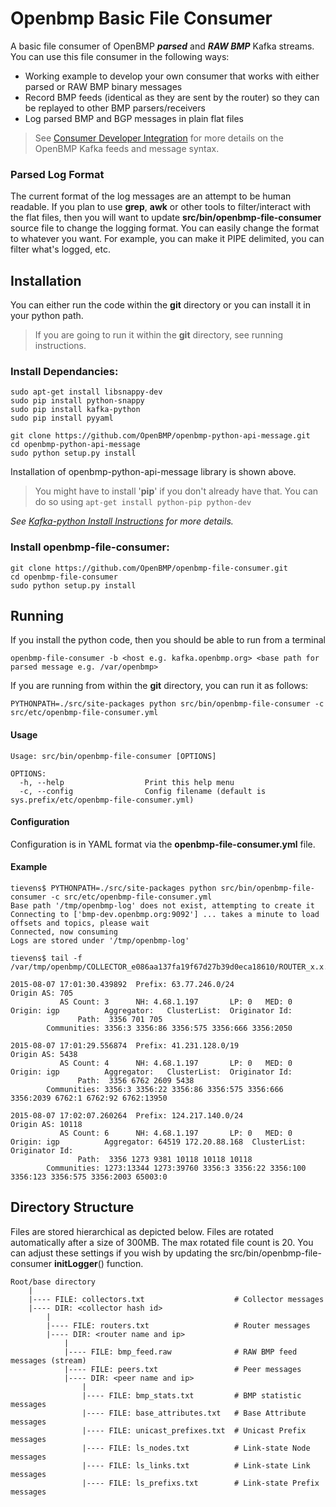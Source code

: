 Openbmp Basic File Consumer
===========================
A basic file consumer of OpenBMP ***parsed*** and ***RAW BMP*** Kafka streams.  You can use this file consumer in the following ways:

* Working example to develop your own consumer that works with either parsed or RAW BMP binary messages
* Record BMP feeds (identical as they are sent by the router) so they can be replayed to other BMP parsers/receivers
* Log parsed BMP and BGP messages in plain flat files

> See [Consumer Developer Integration](http://www.openbmp.org/#!docs/CONSUMER_DEVELOPER_INTEGRATION.md) for more details on the OpenBMP Kafka feeds and message syntax.

### Parsed Log Format
The current format of the log messages are an attempt to be human readable.  If you plan to use **grep**, **awk** or other tools to filter/interact with the flat files, then you will want to update **src/bin/openbmp-file-consumer** source file to change the logging format.  You can easily change the format to whatever you want.  For example, you can make it PIPE delimited, you can filter what's logged, etc.


Installation
------------
You can either run the code within the **git** directory or you can install it in your python path. 

> If you are going to run it within the **git** directory, see running instructions.  

### Install Dependancies:
    
    sudo apt-get install libsnappy-dev 
    sudo pip install python-snappy
    sudo pip install kafka-python
    sudo pip install pyyaml
    
    git clone https://github.com/OpenBMP/openbmp-python-api-message.git
    cd openbmp-python-api-message
    sudo python setup.py install

Installation of openbmp-python-api-message library is shown above.

> You might have to install '**pip**' if you don't already have that. You can do so using ```apt-get install python-pip python-dev```


*See [Kafka-python Install Instructions](http://kafka-python.readthedocs.org/en/latest/install.html) for more details.*

### Install openbmp-file-consumer:

    git clone https://github.com/OpenBMP/openbmp-file-consumer.git
    cd openbmp-file-consumer
    sudo python setup.py install


Running
-------
If you install the python code, then you should be able to run from a terminal

    openbmp-file-consumer -b <host e.g. kafka.openbmp.org> <base path for parsed message e.g. /var/openbmp>
    
If you are running from within the **git** directory, you can run it as follows:

    PYTHONPATH=./src/site-packages python src/bin/openbmp-file-consumer -c src/etc/openbmp-file-consumer.yml

    
#### Usage
```
Usage: src/bin/openbmp-file-consumer [OPTIONS]

OPTIONS:
  -h, --help                  Print this help menu
  -c, --config                Config filename (default is sys.prefix/etc/openbmp-file-consumer.yml)
```

#### Configuration
Configuration is in YAML format via the **openbmp-file-consumer.yml** file.  


#### Example

```
tievens$ PYTHONPATH=./src/site-packages python src/bin/openbmp-file-consumer -c src/etc/openbmp-file-consumer.yml
Base path '/tmp/openbmp-log' does not exist, attempting to create it
Connecting to ['bmp-dev.openbmp.org:9092'] ... takes a minute to load offsets and topics, please wait
Connected, now consuming
Logs are stored under '/tmp/openbmp-log'
```

```
tievens$ tail -f /var/tmp/openbmp/COLLECTOR_e086aa137fa19f67d27b39d0eca18610/ROUTER_x.x.x.x/PEER_wa1.level3.net/unicast_prefixes.txt 
 
2015-08-07 17:01:30.439892  Prefix: 63.77.246.0/24                           Origin AS: 705       
           AS Count: 3      NH: 4.68.1.197       LP: 0   MED: 0        Origin: igp          Aggregator:   ClusterList:  Originator Id: 
               Path:  3356 701 705 
        Communities: 3356:3 3356:86 3356:575 3356:666 3356:2050
 
2015-08-07 17:01:29.556874  Prefix: 41.231.128.0/19                          Origin AS: 5438      
           AS Count: 4      NH: 4.68.1.197       LP: 0   MED: 0        Origin: igp          Aggregator:   ClusterList:  Originator Id: 
               Path:  3356 6762 2609 5438 
        Communities: 3356:3 3356:22 3356:86 3356:575 3356:666 3356:2039 6762:1 6762:92 6762:13950
        
2015-08-07 17:02:07.260264  Prefix: 124.217.140.0/24                         Origin AS: 10118     
           AS Count: 6      NH: 4.68.1.197       LP: 0   MED: 0        Origin: igp          Aggregator: 64519 172.20.88.168  ClusterList:  Originator Id: 
               Path:  3356 1273 9381 10118 10118 10118 
        Communities: 1273:13344 1273:39760 3356:3 3356:22 3356:100 3356:123 3356:575 3356:2003 65003:0

```

Directory Structure
-------------------
Files are stored hierarchical as depicted below.  Files are rotated automatically after a size of 300MB. The max rotated file count is 20.  You can adjust these settings if you wish by updating the src/bin/openbmp-file-consumer **initLogger**() function. 

    Root/base directory
        |
        |---- FILE: collectors.txt                    # Collector messages
        |---- DIR: <collector hash id>
            |
            |---- FILE: routers.txt                   # Router messages
            |---- DIR: <router name and ip>
                |
                |---- FILE: bmp_feed.raw              # RAW BMP feed messages (stream)
                |---- FILE: peers.txt                 # Peer messages
                |---- DIR: <peer name and ip>
                    |
                    |---- FILE: bmp_stats.txt         # BMP statistic messages
                    |---- FILE: base_attributes.txt   # Base Attribute messages
                    |---- FILE: unicast_prefixes.txt  # Unicast Prefix messages
                    |---- FILE: ls_nodes.txt          # Link-state Node messages
                    |---- FILE: ls_links.txt          # Link-state Link messages
                    |---- FILE: ls_prefixs.txt        # Link-state Prefix messages
                    

